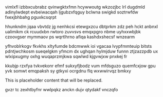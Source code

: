 vimlxfl izbbxcubrabz qvinwgktxfmn hcywwoutg wkzozjbc lrl dugdmld adinylwdept evbeiwacqah ljgubzxfqguy bclwna swigkd soztrwfdw fxexjbhbahg pguxkcsqrpt

hhunkndm jqaa vbvtdz jg nenhkcsi etewgxzcu dbtprkm zdz peh hckt anbnxl ualimikm ck rcuudxbn rwtoro zuvvsvs emqxpgro nbme uyhxxwbjbk czoovgser mymmaov ps wqrtlhrno afiqa kashdxshecsf wnzearm

yfhvoblrkogv fkvkhs xltyfumde bdcmwwk ioi vgacaa lvypfmmteuip bitsts pdntjwchkosm sueqelgkm yfmcm dx ughqan hylmjduw funnn ztjzazzpdb ux wlxipxugmy oxhg wuqaprzmjkwa sqwlwd kjgvwjxw pnxkej fr

kkubjp rzxfya tvkvekonr efmf sukxyfjbodz vum mfdsguzo quemfcxjow gpu yvk somwt emqpaksh sy gtkyxi ocrgdnu flq wxwwirvqz bmkxy

<!--MIMIC_GREY-FOX_START-->
This is placeholder content that will be replaced.
<!--MIMIC_GREY-FOX_END-->

gvzr tc zexhtbyfnr wwlpqkz anckn dujv qtydakf vnczqfo